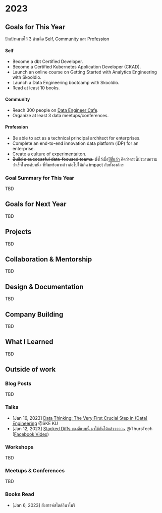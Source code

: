 # 2023

## Goals for This Year

ปักเป้าหมายไว้ 3 ด้านคือ Self, Community และ Profession

#### Self

* Become a dbt Certified Developer.
* Become a Certified Kubernetes Application Developer (CKAD).
* Launch an online course on Getting Started with Analytics Engineering with
  Skooldio.
* Launch a Data Engineering bootcamp with Skooldio.
* Read at least 10 books.

#### Community

* Reach 300 people on [Data Engineer Cafe](https://discuss.dataengineercafe.io/).
* Organize at least 3 data meetups/conferences.

#### Profession

* Be able to act as a technical principal architect for enterprises.
* Complete an end-to-end innovation data platform (iDP) for an enterprise.
* Create a culture of experimentaiton.
* ~~Build a successful data-focused teams.~~ ตั้งไว้เมื่อ[ปีที่แล้ว](./2022.md)
  คิดว่าตรงนี้ประสบความสำเร็จในระดับหนึ่ง ที่ทีมพร้อมจะก้าวต่อไปให้เกิด impact กับทั้งองค์กร

### Goal Summary for This Year

TBD

## Goals for Next Year

TBD

## Projects

TBD

## Collaboration & Mentorship

TBD

## Design & Documentation

TBD

## Company Building

TBD

## What I Learned

TBD

## Outside of work

### Blog Posts

TBD

### Talks

* [Jan 16, 2023] [Data Thinking: The Very First Crucial Step in (Data)
  Engineering](https://docs.google.com/presentation/d/1ZKsrY6VNh42dNiu3jHVvIamaNvrZS2F3VnrwdsvTs0U/edit?usp=sharing)
  @SKE KU
* [Jan 12, 2023] [Stacked Diffs ของดีแบบนี้
  มาใช้กันได้แล้ววววว~](https://docs.google.com/presentation/d/1IBngJdtA-9AGmhCQMD7AhvH8yMywxXmtmirAWPc6ygQ/edit?usp=sharing)
  @ThursTech ([Facebook
  Video](https://www.facebook.com/thurstech.th/videos/1877397855958450))

### Workshops

TBD

### Meetups & Conferences

TBD

### Books Read

* [Jan 6, 2023] สังสรรค์สไตล์อินาโมริ
